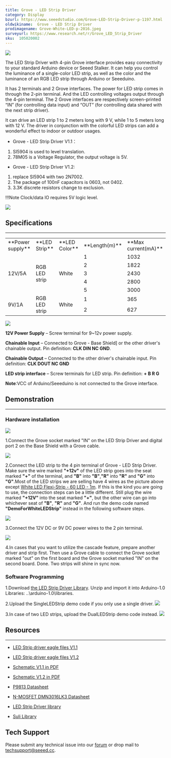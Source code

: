 ```yaml
---
title: Grove - LED Strip Driver
category: Display
bzurl: https://www.seeedstudio.com/Grove-LED-Strip-Driver-p-1197.html
oldwikiname:  Grove - LED Strip Driver
prodimagename: Grove-White-LED-p-2016.jpeg
surveyurl: https://www.research.net/r/Grove_LED_Strip_Driver
sku:  105020002
---
```


![](https://github.com/SeeedDocument/Grove-LED_Strip_Driver/raw/master/img/Grove-LED_Strip_Driver.jpg)

The LED Strip Driver with 4-pin Grove interface provides easy connectivity to your standard Arduino device or Seeed Stalker. It can help you control the luminance of a single-color LED strip, as well as the color and the luminance of an RGB LED strip through Arduino or Seeeduino.

It has 2 terminals and 2 Grove interfaces. The power for LED strip comes in through the 2-pin terminal. And the LED controlling voltages output through the 4-pin terminal. The 2 Grove interfaces are respectively screen-printed “IN” (for controlling data input) and “OUT” (for controlling data shared with the next strip driver).

It can drive an LED strip 1 to 2 meters long with 9 V, while 1 to 5 meters long with 12 V. The driver in conjunction with the colorful LED strips can add a wonderful effect to indoor or outdoor usages.

*   Grove - LED Strip Driver V1.1：
 1. SI5904 is used to level translation.
 2. 78M05 is a Voltage Regulator, the output voltage is 5V.

*   Grove - LED Strip Driver V1.2:

 1. replace SI5904 with two 2N7002.
 2. The package of 100nF capacitors is 0603, not 0402.
 3. 3.3K discrete resistors change to exclusion.

!!!Note
    Clock/data IO requires 5V logic level.

[![](https://github.com/SeeedDocument/Seeed-WiKi/raw/master/docs/images/300px-Get_One_Now_Banner-ragular.png)](https://www.seeedstudio.com/Grove-LED-Strip-Driver-p-1197.html)

##   Specifications
---
<table >
<tr>
<td width="150"> **Power supply**
</td>
<td width="150"> **LED Strip**
</td>
<td width="100"> **LED Color**
</td>
<td width="100"> **Length(m)**
</td>
<td width="150"> **Max current(mA)**
</td></tr>
<tr>
<td rowspan="5"> 12V/5A
</td>
<td rowspan="5"> RGB LED strip
</td>
<td rowspan="5"> White
</td>
<td> 1
</td>
<td> 1032
</td></tr>
<tr>
<td> 2
</td>
<td> 1822
</td></tr>
<tr>
<td> 3
</td>
<td> 2430
</td></tr>
<tr>
<td> 4
</td>
<td> 2800
</td></tr>
<tr>
<td> 5
</td>
<td> 3000
</td></tr>
<tr>
<td rowspan="2"> 9V/1A
</td>
<td rowspan="2"> RGB LED strip
</td>
<td rowspan="2"> White
</td>
<td> 1
</td>
<td> 365
</td></tr>
<tr>
<td> 2
</td>
<td> 627
</td></tr></table>

![](https://github.com/SeeedDocument/Grove-LED_Strip_Driver/raw/master/img/LED_Strip_Driver_Interface3.jpg)

 **12V Power Supply** – Screw terminal for 9~12v power supply.

 **Chainable Input** – Connected to Grove - Base Shield] or the other driver's chainable output. Pin definition: **CLK DIN NC GND**.

 **Chainable Output** – Connected to the other driver's chainable input. Pin definition: **CLK DOUT NC GND**

 **LED strip interface** – Screw terminals for LED strip. Pin definition: **+ B R G**

**Note**:VCC of Arduino/Seeeduino is not connected to the Grove interface.

##   Demonstration
---
###   Hardware installation

![](https://github.com/SeeedDocument/Grove-LED_Strip_Driver/raw/master/img/LED_Strip_Driver_hardware_install_Step1.jpg)

1.Connect the Grove socket marked "IN" on the LED Strip Driver and digital port 2 on the Base Shield with a Grove cable.

![](https://github.com/SeeedDocument/Grove-LED_Strip_Driver/raw/master/img/LED_Strip_Driver_hardware_install_Step2.jpg)

2.Connect the LED strip to the 4 pin terminal of Grove - LED Strip Driver. Make sure the wire marked **"+12v"** of the LED strip goes into the seat marked **"+"** of the terminal, and **"B"** into **"B"**,**"R"** into **"R"** and **"G"** into **"G"**.Most of the LED strips we are selling have 4 wires as the picture above except [White LED Flexi-Strip - 60 LED - 1m](http://www.seeedstudio.com/depot/white-led-flexistrip-60-led1m-p-1122.html?cPath=207). If this is the kind you are going to use, the connection steps can be a little different. Still plug the wire marked **"+12V"** into the seat marked **"+"**, but the other wire can go into whichever seat of **"B"**, **"R"** and **"G"**. And run the demo code named **"DemoForWhiteLEDStrip"** instead in the following software steps.

![](https://github.com/SeeedDocument/Grove-LED_Strip_Driver/raw/master/img/LED_Strip_Driver_hardware_install_Step3.jpg)

3.Connect the 12V DC or 9V DC power wires to the 2 pin terminal.

![](https://github.com/SeeedDocument/Grove-LED_Strip_Driver/raw/master/img/LED_Strip_Driver_hardware_install_Step4.jpg)

4.In cases that you want to utilize the cascade feature, prepare another driver and strip first. Then use a Grove cable to connect the Grove socket marked "out" on the first board and the Grove socket marked "IN" on the second board. Done. Two strips will shine in sync now.

###   Software Programming

1.Download [the LED Strip Driver Library](https://github.com/SeeedDocument/Grove-LED_Strip_Driver/raw/master/res/LEDStripDriver_library.zip). Unzip and import it into Arduino-1.0 Libraries: ..\arduino-1.0\libraries.

2.Upload the SingleLEDStrip demo code if you only use a single driver.
![](https://github.com/SeeedDocument/Grove-LED_Strip_Driver/raw/master/img/SingleLEDStripDemo.jpg)

3.In case of two LED strips, upload the DualLEDStrip demo code instead.
![](https://github.com/SeeedDocument/Grove-LED_Strip_Driver/raw/master/img/DualLEDStripDemo.jpg)

##   Resources
---
*   [LED Strip driver eagle files V1.1](https://github.com/SeeedDocument/Grove-LED_Strip_Driver/raw/master/res/LED_Strip_driver_eagle_files.zip)

*   [LED Strip driver eagle files V1.2](https://github.com/SeeedDocument/Grove-LED_Strip_Driver/raw/master/res/LED_Strip_Driver_eagle_file_V1.2.zip)

*   [Schematic V1.1 in PDF](https://github.com/SeeedDocument/Grove-LED_Strip_Driver/raw/master/res/LED_Strip_driver.pdf)

*   [Schematic V1.2 in PDF](https://github.com/SeeedDocument/Grove-LED_Strip_Driver/raw/master/res/Grove-LED_Strip_driver_V1.2.pdf)

*   [P9813 Datasheet](https://github.com/SeeedDocument/Grove-LED_Strip_Driver/raw/master/res/P9813_datasheet.pdf)

*   [N-MOSFET DMN3016LK3 Datasheet](https://github.com/SeeedDocument/Grove-LED_Strip_Driver/raw/master/res/N-MOSFET_DMN3016LK3_Datasheet.pdf)

*   [LED Strip Driver library](https://github.com/SeeedDocument/Grove-LED_Strip_Driver/raw/master/res/LEDStripDriver_library.zip)

*   [Suli Library](https://github.com/Seeed-Studio/LED_Strip_Suli)

## Tech Support
Please submit any technical issue into our [forum](http://forum.seeedstudio.com/) or drop mail to techsupport@seeed.cc. 